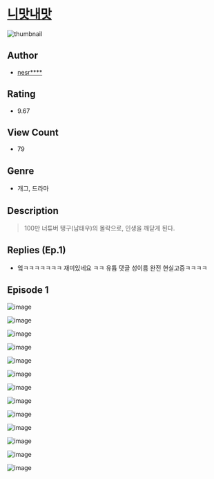 # [니맛내맛](https://comic.naver.com/challenge/list?titleId=810366)
![thumbnail](https://image-comic.pstatic.net/user_contents_data/challenge_comic/2023/05/23/293659/upload_3761127128632157239_480x623.jpeg)

## Author
- [nesr****](https://comic.naver.com/artistTitle?id=293659)

## Rating
- 9.67

## View Count
- 79

## Genre
- 개그, 드라마

## Description
> 100만 너튜버 탱구(남태우)의 몰락으로, 인생을 깨닫게 된다.

## Replies (Ep.1)
- 엌ㅋㅋㅋㅋㅋㅋㅋ 재미있네요 ㅋㅋ 유튭 댓글 성이름 완전 현실고증ㅋㅋㅋㅋ

## Episode 1
![image](https://image-comic.pstatic.net/user_contents_data/challenge_comic/2023/05/23/293659/upload_3688840857650488887.jpeg)

![image](https://image-comic.pstatic.net/user_contents_data/challenge_comic/2023/05/23/293659/upload_3847025387858637157.jpeg)

![image](https://image-comic.pstatic.net/user_contents_data/challenge_comic/2023/05/23/293659/upload_4063766634599441253.jpeg)

![image](https://image-comic.pstatic.net/user_contents_data/challenge_comic/2023/05/23/293659/upload_3702300164907676983.jpeg)

![image](https://image-comic.pstatic.net/user_contents_data/challenge_comic/2023/05/23/293659/upload_3833797361032979298.jpeg)

![image](https://image-comic.pstatic.net/user_contents_data/challenge_comic/2023/05/23/293659/upload_4136105897709613364.jpeg)

![image](https://image-comic.pstatic.net/user_contents_data/challenge_comic/2023/05/23/293659/upload_3702299970845749349.jpeg)

![image](https://image-comic.pstatic.net/user_contents_data/challenge_comic/2023/05/23/293659/upload_3846693352577119331.jpeg)

![image](https://image-comic.pstatic.net/user_contents_data/challenge_comic/2023/05/23/293659/upload_4136102371541464678.jpeg)

![image](https://image-comic.pstatic.net/user_contents_data/challenge_comic/2023/05/23/293659/upload_3616453397122015587.jpeg)

![image](https://image-comic.pstatic.net/user_contents_data/challenge_comic/2023/05/23/293659/upload_3905241432699909431.jpeg)

![image](https://image-comic.pstatic.net/user_contents_data/challenge_comic/2023/05/23/293659/upload_7219323396656675172.jpeg)

![image](https://image-comic.pstatic.net/user_contents_data/challenge_comic/2023/05/23/293659/upload_4048847357141464674.jpeg)
